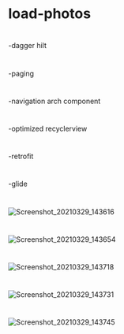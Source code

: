 # load-photos
#
-dagger hilt
#
-paging
#
-navigation arch component
#
-optimized recyclerview
#
-retrofit
#
-glide
#
![Screenshot_20210329_143616](https://user-images.githubusercontent.com/40164203/112831850-2f22b100-909d-11eb-814d-8a5fc087d246.png)
#
![Screenshot_20210329_143654](https://user-images.githubusercontent.com/40164203/112831864-33e76500-909d-11eb-87ac-22dbcb17a491.png)
#
![Screenshot_20210329_143718](https://user-images.githubusercontent.com/40164203/112831889-3ba70980-909d-11eb-9d4d-ba98c14660eb.png)
#
![Screenshot_20210329_143731](https://user-images.githubusercontent.com/40164203/112831909-42ce1780-909d-11eb-8065-7a5633fd9455.png)
#
![Screenshot_20210329_143745](https://user-images.githubusercontent.com/40164203/112831919-4792cb80-909d-11eb-98a1-4e42604c1b0d.png)
